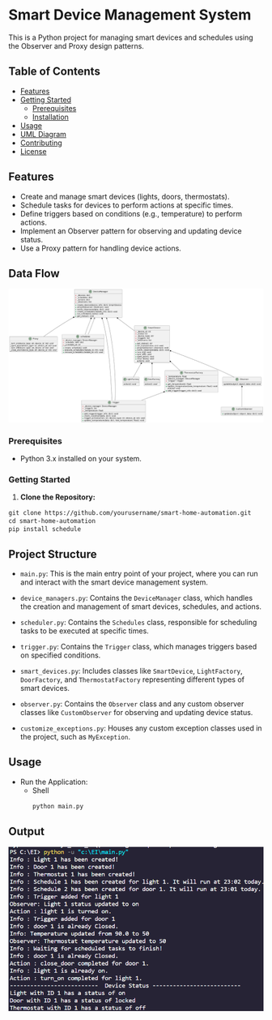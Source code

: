 # Smart Device Management System

This is a Python project for managing smart devices and schedules using the Observer and Proxy design patterns.

## Table of Contents

- [Features](#features)
- [Getting Started](#getting-started)
  - [Prerequisites](#prerequisites)
  - [Installation](#installation)
- [Usage](#usage)
- [UML Diagram](#uml-diagram)
- [Contributing](#contributing)
- [License](#license)

## Features

- Create and manage smart devices (lights, doors, thermostats).
- Schedule tasks for devices to perform actions at specific times.
- Define triggers based on conditions (e.g., temperature) to perform actions.
- Implement an Observer pattern for observing and updating device status.
- Use a Proxy pattern for handling device actions.

## Data Flow

![Data Flow](./Images/DataFlow.png)

### Prerequisites

* Python 3.x installed on your system.

### Getting Started

1. **Clone the Repository:**

```shell
git clone https://github.com/yourusername/smart-home-automation.git
cd smart-home-automation
pip install schedule
```
## Project Structure

- `main.py`: This is the main entry point of your project, where you can run and interact with the smart device management system.

- `device_managers.py`: Contains the `DeviceManager` class, which handles the creation and management of smart devices, schedules, and actions.

- `scheduler.py`: Contains the `Schedules` class, responsible for scheduling tasks to be executed at specific times.

- `trigger.py`: Contains the `Trigger` class, which manages triggers based on specified conditions.

- `smart_devices.py`: Includes classes like `SmartDevice`, `LightFactory`, `DoorFactory`, and `ThermostatFactory` representing different types of smart devices.

- `observer.py`: Contains the `Observer` class and any custom observer classes like `CustomObserver` for observing and updating device status.

- `customize_exceptions.py`: Houses any custom exception classes used in the project, such as `MyException`.

## Usage

* Run the Application:
    * Shell
        ```python
        python main.py
        
## Output 

![Output](./Images/Output.png)
